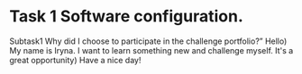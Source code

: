 # Task 1 Software configuration.
Subtask1 Why did I choose to participate in the challenge portfolio?”
Hello) My name is Iryna. I want to learn something new and challenge myself. It's a great opportunity) Have a nice day!

